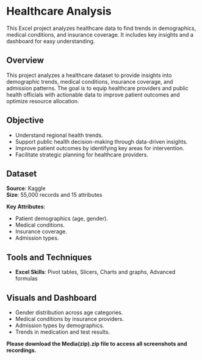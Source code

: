 # Healthcare Analysis  

This Excel project analyzes healthcare data to find trends in demographics, medical conditions, and insurance coverage. It includes key insights and a dashboard for easy understanding.  

## Overview  
This project analyzes a healthcare dataset to provide insights into demographic trends, medical conditions, insurance coverage, and admission patterns. The goal is to equip healthcare providers and public health officials with actionable data to improve patient outcomes and optimize resource allocation.  

## Objective  
- Understand regional health trends.  
- Support public health decision-making through data-driven insights.  
- Improve patient outcomes by identifying key areas for intervention.  
- Facilitate strategic planning for healthcare providers.  

## Dataset  
**Source**: Kaggle  
**Size**: 55,000 records and 15 attributes  

**Key Attributes**:  
- Patient demographics (age, gender).  
- Medical conditions.  
- Insurance coverage.  
- Admission types.  

## Tools and Techniques  
- **Excel Skills**: Pivot tables, Slicers, Charts and graphs, Advanced formulas  

## Visuals and Dashboard  
- Gender distribution across age categories.  
- Medical conditions by insurance providers.  
- Admission types by demographics.  
- Trends in medication and test results.  

**Please download the Media(zip).zip file to access all screenshots and recordings.**  

